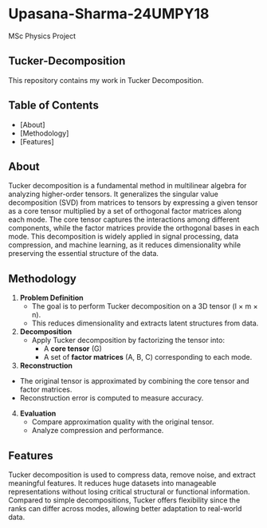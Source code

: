 # Upasana-Sharma-24UMPY18
MSc Physics Project
## Tucker-Decomposition
This repository contains my work in Tucker Decomposition.
## Table of Contents
- [About]
- [Methodology]
- [Features]
## About
Tucker decomposition is a fundamental method in multilinear algebra for analyzing higher-order tensors. It generalizes the
singular value decomposition (SVD) from matrices to tensors by expressing a given tensor as a core tensor multiplied by a set
of orthogonal factor matrices along each mode. The core tensor captures the interactions among different components, while
the factor matrices provide the orthogonal bases in each mode. This decomposition is widely applied in signal processing, data
compression, and machine learning, as it reduces dimensionality while preserving the essential structure of the data.
## Methodology
1. **Problem Definition**  
   - The goal is to perform Tucker decomposition on a 3D tensor (l × m × n).  
   - This reduces dimensionality and extracts latent structures from data.
2. **Decomposition**  
   - Apply Tucker decomposition by factorizing the tensor into:
     - A **core tensor** (G)
     - A set of **factor matrices** (A, B, C) corresponding to each mode.
3.  **Reconstruction**  
   - The original tensor is approximated by combining the core tensor and factor matrices.  
   - Reconstruction error is computed to measure accuracy.
4. **Evaluation**  
   - Compare approximation quality with the original tensor.  
   - Analyze compression and performance.
## Features
Tucker decomposition is used to compress data, remove noise, and extract meaningful features. It reduces huge datasets into manageable representations without losing critical structural or functional information. Compared to simple decompositions, Tucker offers flexibility since the ranks can differ across modes, allowing better adaptation to real-world data.
